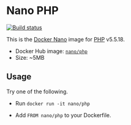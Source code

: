 Nano PHP
========

[![Build status][Build image]][Build]

This is the [Docker Nano](https://github.com/Docker-nano) image for [PHP](http://php.net) v5.5.18.

* Docker Hub image: [`nano/php`][Docker Hub repo]
* Size: ~5MB

Usage
-----

Try one of the following.

* Run `docker run -it nano/php`
* Add `FROM nano/php` to your Dockerfile.

  [Build]: http://travis-ci.org/Docker-nano/PHP
  [Build image]: http://img.shields.io/travis/Docker-nano/PHP.svg "Build status"
  [Docker Hub repo]: https://registry.hub.docker.com/u/nano/php/
